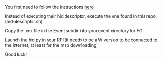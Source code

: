 You first need to follow the instructions [here](https://randomnerdtutorials.com/raspberry-pi-zero-usb-keyboard-hid/#:~:text=4.-,Python%20Script,keyboard%20to%20the%20connected%20computer.&text=Copy%20and%20paste%20the%20next%20Python%20script%20to%20your%20Raspberry%20Pi.)

Instead of executing their hid descriptor, execute the one found in this repo (hid-descriptor.sh).

Copy the .xml file in the Event subdir into your event directory for FG.

Launch the hid.py in your RPI (it needs to be a W version to be connected to the internet, at least for the map downloading)

Good luck!
